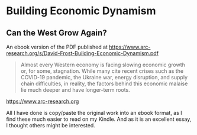 # Building Economic Dynamism
## Can the West Grow Again?

An ebook version of the PDF published at https://www.arc-research.org/s/David-Frost-Building-Economic-Dynamism.pdf

> Almost every Western economy is facing slowing economic growth or, for some, stagnation. While many cite recent crises such as the COVID-19 pandemic, the Ukraine war, energy disruption, and supply chain difficulties, in reality, the factors behind this economic malaise lie much deeper and have longer-term roots.

https://www.arc-research.org

All I have done is copy/paste the original work into an ebook format, as I find these much easier to read on my Kindle. And as it is an excellent essay, I thought others might be interested.

